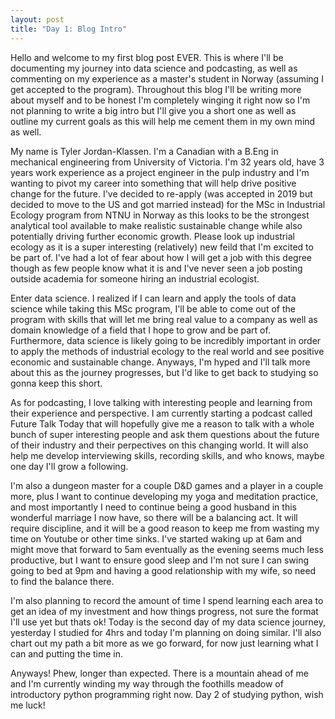 ```yaml
---
layout: post
title: "Day 1: Blog Intro"
---
```

Hello and welcome to my first blog post EVER. This is where I'll be documenting my journey into data science and podcasting, as well as commenting on my experience as a master's student in Norway (assuming I get accepted to the program). Throughout this blog I'll be writing more about myself and to be honest I'm completely winging it right now so I'm not planning to write a big intro but I'll give you a short one as well as outline my current goals as this will help me cement them in my own mind as well.

My name is Tyler Jordan-Klassen. I'm a Canadian with a B.Eng in mechanical engineering from University of Victoria. I'm 32 years old, have 3 years work experience as a project engineer in the pulp industry and I'm wanting to pivot my career into something that will help drive positive change for the future. I've decided to re-apply (was accepted in 2019 but decided to move to the US and got married instead) for the MSc in Industrial Ecology program from NTNU in Norway as this looks to be the strongest analytical tool available to make realistic sustainable change while also potentially driving further economic growth. Please look up industrial ecology as it is a super interesting (relatively) new feild that I'm excited to be part of. I've had a lot of fear about how I will get a job with this degree though as few people know what it is and I've never seen a job posting outside academia for someone hiring an industrial ecologist. 

Enter data science. I realized if I can learn and apply the tools of data science while taking this MSc program, I'll be able to come out of the program with skills that will let me bring real value to a company as well as domain knowledge of a field that I hope to grow and be part of. Furthermore, data science is likely going to be incredibly important in order to apply the methods of industrial ecology to the real world and see positive economic and sustainable change. Anyways, I'm hyped and I'll talk more about this as the journey progresses, but I'd like to get back to studying so gonna keep this short.

As for podcasting, I love talking with interesting people and learning from their experience and perspective. I am currently starting a podcast called Future Talk Today that will hopefully give me a reason to talk with a whole bunch of super interesting people and ask them questions about the future of their industry and their perpectives on this changing world. It will also help me develop interviewing skills, recording skills, and who knows, maybe one day I'll grow a following.

I'm also a dungeon master for a couple D&D games and a player in a couple more, plus I want to continue developing my yoga and meditation practice, and most importantly I need to continue being a good husband in this wonderful marriage I now have, so there will be a balancing act. It will require discipline, and it will be a good reason to keep me from wasting my time on Youtube or other time sinks. I've started waking up at 6am and might move that forward to 5am eventually as the evening seems much less productive, but I want to ensure good sleep and I'm not sure I can swing going to bed at 9pm and having a good relationship with my wife, so need to find the balance there.

I'm also planning to record the amount of time I spend learning each area to get an idea of my investment and how things progress, not sure the format I'll use yet but thats ok! Today is the second day of my data science journey, yesterday I studied for 4hrs and today I'm planning on doing similar. I'll also chart out my path a bit more as we go forward, for now just learning what I can and putting the time in.

Anyways! Phew, longer than expected. There is a mountain ahead of me and I'm currently winding my way through the foothills meadow of introductory python programming right now. Day 2 of studying python, wish me luck!